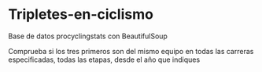 # Tripletes-en-ciclismo
Base de datos procyclingstats con BeautifulSoup

Comprueba si los tres primeros son del mismo equipo en todas las carreras especificadas, todas las etapas, desde el año que indiques
